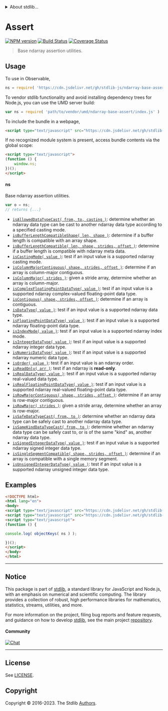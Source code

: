 <!--

@license Apache-2.0

Copyright (c) 2018 The Stdlib Authors.

Licensed under the Apache License, Version 2.0 (the "License");
you may not use this file except in compliance with the License.
You may obtain a copy of the License at

   http://www.apache.org/licenses/LICENSE-2.0

Unless required by applicable law or agreed to in writing, software
distributed under the License is distributed on an "AS IS" BASIS,
WITHOUT WARRANTIES OR CONDITIONS OF ANY KIND, either express or implied.
See the License for the specific language governing permissions and
limitations under the License.

-->


<details>
  <summary>
    About stdlib...
  </summary>
  <p>We believe in a future in which the web is a preferred environment for numerical computation. To help realize this future, we've built stdlib. stdlib is a standard library, with an emphasis on numerical and scientific computation, written in JavaScript (and C) for execution in browsers and in Node.js.</p>
  <p>The library is fully decomposable, being architected in such a way that you can swap out and mix and match APIs and functionality to cater to your exact preferences and use cases.</p>
  <p>When you use stdlib, you can be absolutely certain that you are using the most thorough, rigorous, well-written, studied, documented, tested, measured, and high-quality code out there.</p>
  <p>To join us in bringing numerical computing to the web, get started by checking us out on <a href="https://github.com/stdlib-js/stdlib">GitHub</a>, and please consider <a href="https://opencollective.com/stdlib">financially supporting stdlib</a>. We greatly appreciate your continued support!</p>
</details>

# Assert

[![NPM version][npm-image]][npm-url] [![Build Status][test-image]][test-url] [![Coverage Status][coverage-image]][coverage-url] <!-- [![dependencies][dependencies-image]][dependencies-url] -->

> Base ndarray assertion utilities.



<section class="usage">

## Usage

To use in Observable,

```javascript
ns = require( 'https://cdn.jsdelivr.net/gh/stdlib-js/ndarray-base-assert@v0.1.0-umd/browser.js' )
```

To vendor stdlib functionality and avoid installing dependency trees for Node.js, you can use the UMD server build:

```javascript
var ns = require( 'path/to/vendor/umd/ndarray-base-assert/index.js' )
```

To include the bundle in a webpage,

```html
<script type="text/javascript" src="https://cdn.jsdelivr.net/gh/stdlib-js/ndarray-base-assert@v0.1.0-umd/browser.js"></script>
```

If no recognized module system is present, access bundle contents via the global scope:

```html
<script type="text/javascript">
(function () {
    window.ns;
})();
</script>
```

#### ns

Base ndarray assertion utilities.

```javascript
var o = ns;
// returns {...}
```

<!-- <toc pattern="*"> -->

<div class="namespace-toc">

-   <span class="signature">[`isAllowedDataTypeCast( from, to, casting )`][@stdlib/ndarray/base/assert/is-allowed-data-type-cast]</span><span class="delimiter">: </span><span class="description">determine whether an ndarray data type can be cast to another ndarray data type according to a specified casting mode.</span>
-   <span class="signature">[`isBufferLengthCompatibleShape( len, shape )`][@stdlib/ndarray/base/assert/is-buffer-length-compatible-shape]</span><span class="delimiter">: </span><span class="description">determine if a buffer length is compatible with an array shape.</span>
-   <span class="signature">[`isBufferLengthCompatible( len, shape, strides, offset )`][@stdlib/ndarray/base/assert/is-buffer-length-compatible]</span><span class="delimiter">: </span><span class="description">determine if a buffer length is compatible with ndarray meta data.</span>
-   <span class="signature">[`isCastingMode( value )`][@stdlib/ndarray/base/assert/is-casting-mode]</span><span class="delimiter">: </span><span class="description">test if an input value is a supported ndarray casting mode.</span>
-   <span class="signature">[`isColumnMajorContiguous( shape, strides, offset )`][@stdlib/ndarray/base/assert/is-column-major-contiguous]</span><span class="delimiter">: </span><span class="description">determine if an array is column-major contiguous.</span>
-   <span class="signature">[`isColumnMajor( strides )`][@stdlib/ndarray/base/assert/is-column-major]</span><span class="delimiter">: </span><span class="description">given a stride array, determine whether an array is column-major.</span>
-   <span class="signature">[`isComplexFloatingPointDataType( value )`][@stdlib/ndarray/base/assert/is-complex-floating-point-data-type]</span><span class="delimiter">: </span><span class="description">test if an input value is a supported ndarray complex-valued floating-point data type.</span>
-   <span class="signature">[`isContiguous( shape, strides, offset )`][@stdlib/ndarray/base/assert/is-contiguous]</span><span class="delimiter">: </span><span class="description">determine if an array is contiguous.</span>
-   <span class="signature">[`isDataType( value )`][@stdlib/ndarray/base/assert/is-data-type]</span><span class="delimiter">: </span><span class="description">test if an input value is a supported ndarray data type.</span>
-   <span class="signature">[`isFloatingPointDataType( value )`][@stdlib/ndarray/base/assert/is-floating-point-data-type]</span><span class="delimiter">: </span><span class="description">test if an input value is a supported ndarray floating-point data type.</span>
-   <span class="signature">[`isIndexMode( value )`][@stdlib/ndarray/base/assert/is-index-mode]</span><span class="delimiter">: </span><span class="description">test if an input value is a supported ndarray index mode.</span>
-   <span class="signature">[`isIntegerDataType( value )`][@stdlib/ndarray/base/assert/is-integer-data-type]</span><span class="delimiter">: </span><span class="description">test if an input value is a supported ndarray integer data type.</span>
-   <span class="signature">[`isNumericDataType( value )`][@stdlib/ndarray/base/assert/is-numeric-data-type]</span><span class="delimiter">: </span><span class="description">test if an input value is a supported ndarray numeric data type.</span>
-   <span class="signature">[`isOrder( value )`][@stdlib/ndarray/base/assert/is-order]</span><span class="delimiter">: </span><span class="description">test if an input value is an ndarray order.</span>
-   <span class="signature">[`isReadOnly( arr )`][@stdlib/ndarray/base/assert/is-read-only]</span><span class="delimiter">: </span><span class="description">test if an ndarray is **read-only**.</span>
-   <span class="signature">[`isRealDataType( value )`][@stdlib/ndarray/base/assert/is-real-data-type]</span><span class="delimiter">: </span><span class="description">test if an input value is a supported ndarray real-valued data type.</span>
-   <span class="signature">[`isRealFloatingPointDataType( value )`][@stdlib/ndarray/base/assert/is-real-floating-point-data-type]</span><span class="delimiter">: </span><span class="description">test if an input value is a supported ndarray real-valued floating-point data type.</span>
-   <span class="signature">[`isRowMajorContiguous( shape, strides, offset )`][@stdlib/ndarray/base/assert/is-row-major-contiguous]</span><span class="delimiter">: </span><span class="description">determine if an array is row-major contiguous.</span>
-   <span class="signature">[`isRowMajor( strides )`][@stdlib/ndarray/base/assert/is-row-major]</span><span class="delimiter">: </span><span class="description">given a stride array, determine whether an array is row-major.</span>
-   <span class="signature">[`isSafeDataTypeCast( from, to )`][@stdlib/ndarray/base/assert/is-safe-data-type-cast]</span><span class="delimiter">: </span><span class="description">determine whether an ndarray data type can be safely cast to another ndarray data type.</span>
-   <span class="signature">[`isSameKindDataTypeCast( from, to )`][@stdlib/ndarray/base/assert/is-same-kind-data-type-cast]</span><span class="delimiter">: </span><span class="description">determine whether an ndarray data type can be safely cast to, or is of the same "kind" as, another ndarray data type.</span>
-   <span class="signature">[`isSignedIntegerDataType( value )`][@stdlib/ndarray/base/assert/is-signed-integer-data-type]</span><span class="delimiter">: </span><span class="description">test if an input value is a supported ndarray signed integer data type.</span>
-   <span class="signature">[`isSingleSegmentCompatible( shape, strides, offset )`][@stdlib/ndarray/base/assert/is-single-segment-compatible]</span><span class="delimiter">: </span><span class="description">determine if an array is compatible with a single memory segment.</span>
-   <span class="signature">[`isUnsignedIntegerDataType( value )`][@stdlib/ndarray/base/assert/is-unsigned-integer-data-type]</span><span class="delimiter">: </span><span class="description">test if an input value is a supported ndarray unsigned integer data type.</span>

</div>

<!-- </toc> -->

</section>

<!-- /.usage -->

<section class="examples">

## Examples

<!-- TODO: better examples -->

<!-- eslint no-undef: "error" -->

```html
<!DOCTYPE html>
<html lang="en">
<body>
<script type="text/javascript" src="https://cdn.jsdelivr.net/gh/stdlib-js/utils-keys@umd/browser.js"></script>
<script type="text/javascript" src="https://cdn.jsdelivr.net/gh/stdlib-js/ndarray-base-assert@v0.1.0-umd/browser.js"></script>
<script type="text/javascript">
(function () {

console.log( objectKeys( ns ) );

})();
</script>
</body>
</html>
```

</section>

<!-- /.examples -->

<!-- Section for related `stdlib` packages. Do not manually edit this section, as it is automatically populated. -->

<section class="related">

</section>

<!-- /.related -->

<!-- Section for all links. Make sure to keep an empty line after the `section` element and another before the `/section` close. -->


<section class="main-repo" >

* * *

## Notice

This package is part of [stdlib][stdlib], a standard library for JavaScript and Node.js, with an emphasis on numerical and scientific computing. The library provides a collection of robust, high performance libraries for mathematics, statistics, streams, utilities, and more.

For more information on the project, filing bug reports and feature requests, and guidance on how to develop [stdlib][stdlib], see the main project [repository][stdlib].

#### Community

[![Chat][chat-image]][chat-url]

---

## License

See [LICENSE][stdlib-license].


## Copyright

Copyright &copy; 2016-2023. The Stdlib [Authors][stdlib-authors].

</section>

<!-- /.stdlib -->

<!-- Section for all links. Make sure to keep an empty line after the `section` element and another before the `/section` close. -->

<section class="links">

[npm-image]: http://img.shields.io/npm/v/@stdlib/ndarray-base-assert.svg
[npm-url]: https://npmjs.org/package/@stdlib/ndarray-base-assert

[test-image]: https://github.com/stdlib-js/ndarray-base-assert/actions/workflows/test.yml/badge.svg?branch=v0.1.0
[test-url]: https://github.com/stdlib-js/ndarray-base-assert/actions/workflows/test.yml?query=branch:v0.1.0

[coverage-image]: https://img.shields.io/codecov/c/github/stdlib-js/ndarray-base-assert/main.svg
[coverage-url]: https://codecov.io/github/stdlib-js/ndarray-base-assert?branch=main

<!--

[dependencies-image]: https://img.shields.io/david/stdlib-js/ndarray-base-assert.svg
[dependencies-url]: https://david-dm.org/stdlib-js/ndarray-base-assert/main

-->

[chat-image]: https://img.shields.io/gitter/room/stdlib-js/stdlib.svg
[chat-url]: https://app.gitter.im/#/room/#stdlib-js_stdlib:gitter.im

[stdlib]: https://github.com/stdlib-js/stdlib

[stdlib-authors]: https://github.com/stdlib-js/stdlib/graphs/contributors

[umd]: https://github.com/umdjs/umd
[es-module]: https://developer.mozilla.org/en-US/docs/Web/JavaScript/Guide/Modules

[deno-url]: https://github.com/stdlib-js/ndarray-base-assert/tree/deno
[umd-url]: https://github.com/stdlib-js/ndarray-base-assert/tree/umd
[esm-url]: https://github.com/stdlib-js/ndarray-base-assert/tree/esm
[branches-url]: https://github.com/stdlib-js/ndarray-base-assert/blob/main/branches.md

[stdlib-license]: https://raw.githubusercontent.com/stdlib-js/ndarray-base-assert/main/LICENSE

<!-- <toc-links> -->

[@stdlib/ndarray/base/assert/is-allowed-data-type-cast]: https://github.com/stdlib-js/ndarray-base-assert-is-allowed-data-type-cast/tree/umd

[@stdlib/ndarray/base/assert/is-buffer-length-compatible-shape]: https://github.com/stdlib-js/ndarray-base-assert-is-buffer-length-compatible-shape/tree/umd

[@stdlib/ndarray/base/assert/is-buffer-length-compatible]: https://github.com/stdlib-js/ndarray-base-assert-is-buffer-length-compatible/tree/umd

[@stdlib/ndarray/base/assert/is-casting-mode]: https://github.com/stdlib-js/ndarray-base-assert-is-casting-mode/tree/umd

[@stdlib/ndarray/base/assert/is-column-major-contiguous]: https://github.com/stdlib-js/ndarray-base-assert-is-column-major-contiguous/tree/umd

[@stdlib/ndarray/base/assert/is-column-major]: https://github.com/stdlib-js/ndarray-base-assert-is-column-major/tree/umd

[@stdlib/ndarray/base/assert/is-complex-floating-point-data-type]: https://github.com/stdlib-js/ndarray-base-assert-is-complex-floating-point-data-type/tree/umd

[@stdlib/ndarray/base/assert/is-contiguous]: https://github.com/stdlib-js/ndarray-base-assert-is-contiguous/tree/umd

[@stdlib/ndarray/base/assert/is-data-type]: https://github.com/stdlib-js/ndarray-base-assert-is-data-type/tree/umd

[@stdlib/ndarray/base/assert/is-floating-point-data-type]: https://github.com/stdlib-js/ndarray-base-assert-is-floating-point-data-type/tree/umd

[@stdlib/ndarray/base/assert/is-index-mode]: https://github.com/stdlib-js/ndarray-base-assert-is-index-mode/tree/umd

[@stdlib/ndarray/base/assert/is-integer-data-type]: https://github.com/stdlib-js/ndarray-base-assert-is-integer-data-type/tree/umd

[@stdlib/ndarray/base/assert/is-numeric-data-type]: https://github.com/stdlib-js/ndarray-base-assert-is-numeric-data-type/tree/umd

[@stdlib/ndarray/base/assert/is-order]: https://github.com/stdlib-js/ndarray-base-assert-is-order/tree/umd

[@stdlib/ndarray/base/assert/is-read-only]: https://github.com/stdlib-js/ndarray-base-assert-is-read-only/tree/umd

[@stdlib/ndarray/base/assert/is-real-data-type]: https://github.com/stdlib-js/ndarray-base-assert-is-real-data-type/tree/umd

[@stdlib/ndarray/base/assert/is-real-floating-point-data-type]: https://github.com/stdlib-js/ndarray-base-assert-is-real-floating-point-data-type/tree/umd

[@stdlib/ndarray/base/assert/is-row-major-contiguous]: https://github.com/stdlib-js/ndarray-base-assert-is-row-major-contiguous/tree/umd

[@stdlib/ndarray/base/assert/is-row-major]: https://github.com/stdlib-js/ndarray-base-assert-is-row-major/tree/umd

[@stdlib/ndarray/base/assert/is-safe-data-type-cast]: https://github.com/stdlib-js/ndarray-base-assert-is-safe-data-type-cast/tree/umd

[@stdlib/ndarray/base/assert/is-same-kind-data-type-cast]: https://github.com/stdlib-js/ndarray-base-assert-is-same-kind-data-type-cast/tree/umd

[@stdlib/ndarray/base/assert/is-signed-integer-data-type]: https://github.com/stdlib-js/ndarray-base-assert-is-signed-integer-data-type/tree/umd

[@stdlib/ndarray/base/assert/is-single-segment-compatible]: https://github.com/stdlib-js/ndarray-base-assert-is-single-segment-compatible/tree/umd

[@stdlib/ndarray/base/assert/is-unsigned-integer-data-type]: https://github.com/stdlib-js/ndarray-base-assert-is-unsigned-integer-data-type/tree/umd

<!-- </toc-links> -->

</section>

<!-- /.links -->
